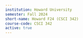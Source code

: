 ```yaml
---
institution: Howard University
semester: Fall 2024
short-name: Howard F24 (CSCI 342)
course-code: CSCI 342
active: true
---
```

